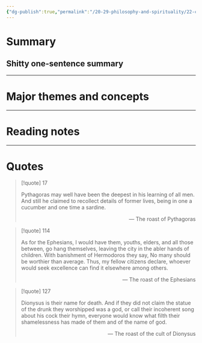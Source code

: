 ```yaml
---
{"dg-publish":true,"permalink":"/20-29-philosophy-and-spirituality/22-classical/22-01-pre-socratics-c-600-300s-bc/heraclitus-fragments-c-500s-bc/","tags":[" #philosophy/classical"," #philosophy/heraclitus"," #philosophy/pre-socratic"]}
---
```



# Summary

## Shitty one-sentence summary

---
# Major themes and concepts

---
# Reading notes

---
# Quotes

> [!quote] 
> 17
> 
> Pythagoras may well have been 
> the deepest in his learning of all men.
> And still he claimed to recollect 
> details of former lives, 
> being in one a cucumber 
> and one time a sardine.
> <footer style="text-align: right;">— The roast of Pythagoras</footer>

> [!quote] 
> 114
> 
> As for the Ephesians,
> I would have them, youths,
> elders, and all those between, 
> go hang themselves, leaving the city
> in the abler hands of children.
> With banishment of Hermodoros
> they say, No many should be 
> worthier than average. Thus,
> my fellow citizens declare,
> whoever would seek excellence can find it
> elsewhere among others.
> <footer style="text-align: right;">— The roast of the Ephesians</footer>

> [!quote] 
> 127
> 
> Dionysus is their name for death. 
> And if they did not claim
> the statue of the drunk 
> they worshipped was a god,
> or call their incoherent song 
> about his cock their hymn,
> everyone would know 
> what filth their shamelessness 
> has made of them 
> and of the name of god.
> <footer style="text-align: right;">— The roast of the cult of Dionysus</footer>
